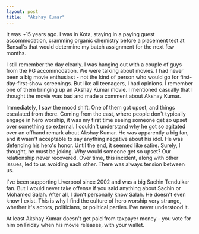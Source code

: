 ```yaml
---
layout: post
title:  "Akshay Kumar"
---
```


It was ~15 years ago. I was in Kota, staying in a paying guest accommodation, cramming organic chemistry before a placement test at Bansal's that would determine my batch assignment for the next few months.

I still remember the day clearly. I was hanging out with a couple of guys from the PG accommodation. We were talking about movies. I had never been a big movie enthusiast - not the kind of person who would go for first-day-first-show screenings.
But like all teenagers, I had opinions. I remember one of them bringing up an Akshay Kumar movie. I mentioned casually that I thought the movie was bad and made a comment about Akshay Kumar.

Immediately, I saw the mood shift. One of them got upset, and things escalated from there. Coming from the east, where people don't typically engage in hero worship, it was my first time seeing someone get so upset over something so external. I couldn't understand why he got so agitated over an offhand remark about Akshay Kumar. He was apparently a big fan, and it wasn't acceptable to say anything negative about his idol. He was defending his hero's honor.
Until the end, it seemed like satire. Surely, I thought, he must be joking. Why would someone get so upset?
Our relationship never recovered. Over time, this incident, along with other issues, led to us avoiding each other. There was always tension between us.

I've been supporting Liverpool since 2002 and was a big Sachin Tendulkar fan. But I would never take offense if you said anything about Sachin or Mohamed Salah.
After all, I don't personally know Salah. He doesn't even know I exist.
This is why I find the culture of hero worship very strange, whether it's actors, politicians, or political parties. I've never understood it.

At least Akshay Kumar doesn't get paid from taxpayer money - you vote for him on Friday when his movie releases, with your wallet.
